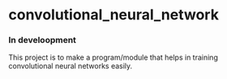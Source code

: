 # convolutional_neural_network
### In develoopment
This project is to make a program/module that helps in training convolutional neural networks easily.
